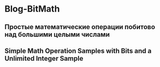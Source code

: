 # Blog-BitMath

## Простые математические операции побитово над большими целыми числами

## Simple Math Operation Samples with Bits and a Unlimited Integer Sample

